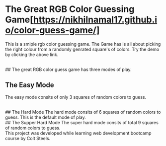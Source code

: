 # The Great RGB Color Guessing Game[https://nikhilnamal17.github.io/color-guess-game/]
This is a smiple rgb color guessing game. The Game has is all about picking the right colour from a randomly genrated square's of colors. Try the demo by clicking the above link.

<br>
## The great RGB color guess game has three modes of play. 
<br>

## The Easy Mode
The easy mode consits of only 3 squares of random colors to guess.

<br>
## The Hard Mode
The hard mode consits of 6 squares of random colors to guess. This is the default mode of play.

<br>
## The Supper Hard Mode
The super hard mode consits of total 9 squares of random colors to guess.

<br>
This project was developed while learning web development bootcamp course by Colt Steels.

